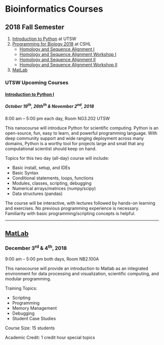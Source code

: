 # Bioinformatics Courses

## 2018 Fall Semester

1. [Introduction to Python](bicf_nanocourses/courses/python_1) at UTSW 
2. [Programming for Biology 2018](http://programmingforbiology.org/) at CSHL
   - [Homology and Sequence Alignment I](cshl_programming_biology2018/HomologyAlignments.pdf)
   - [Homology and Sequence Alignment Workshop I](cshl_programming_biology2018/cshl_homology_workshop1)
   - [Homology and Sequence Alignment II](cshl_programming_biology2018/PSIBlastHmmer.pdf)
   - [Homology and Sequence Alignment Workshop II](cshl_programming_biology2018/cshl_homology_workshop2)
3. [MatLab](https://bicf.pages.biohpc.swmed.edu/bicf_nanocourses/matlab)

### UTSW Upcoming Courses


#### [Introduction to Python I](bicf_nanocourses/courses/python_1)
##### October 19<sup>th</sup>, 26th<sup>th</sup> & November 2<sup>nd</sup>, 2018
8:00 am – 5:00 pm each day, Room NG3.202 UTSW

This nanocourse will introduce Python for scientific computing.  Python is an open-source, fun, easy to learn, and powerful programming language. 
With deep community support and wide ranging deployment across many domains, Python is a worthy tool for projects large and small that any computational scientist should keep on hand.

Topics for this two day (all-day) course will include:

- Basic install, setup, and IDEs
- Basic Syntax
- Conditional statements, loops, functions
- Modules, classes, scripting, debugging
- Numerical arrays/matrices (numpy/scipy)
- Data structures (pandas)
              
The course will be interactive, with lectures followed by hands-on learning and exercises.
No previous programming experience is necessary. Familiarity with basic programming/scripting concepts is helpful.

* * *
## [MatLab](bicf_nanocourses/courses/matlab)
### December 3<sup>rd</sup> & 4<sup>th</sup>, 2018

9:00 am – 5:00 pm both days, Room NB2.100A

This nanocourse will provide an introduction to Matlab as an integrated environment for data processing and visualization, scientific computing, and modular programming.

Training Topics:

- Scripting
- Programming
- Memory Management
- Debugging
- Student Case Studies

Course Size: 15 students

Academic Credit: 1 credit hour special topics

